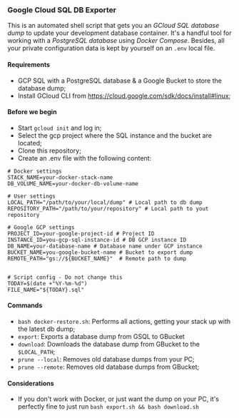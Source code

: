 ### Google Cloud SQL DB Exporter

This is an automated shell script that gets you an *GCloud SQL database dump* to update your development database container.
It's a handful tool for working with a *PostgreSQL database* using *Docker Compose*.
Besides, all your private configuration data is kept by yourself on an `.env` local file.


#### Requirements
- GCP SQL with a PostgreSQL database & a Google Bucket to store the database dump;
- Install GCloud CLI from https://cloud.google.com/sdk/docs/install#linux;

#### Before we begin
- Start `gcloud init` and log in;
- Select the gcp project where the SQL instance and the bucket are located;
- Clone this repository;
- Create an .env file with the following content:
```
# Docker settings
STACK_NAME=your-docker-stack-name
DB_VOLUME_NAME=your-docker-db-volume-name

# User settings
LOCAL_PATH="/path/to/your/local/dump" # Local path to db dump
REPOSITORY_PATH="/path/to/your/repository" # Local path to yout repository

# Google GCP settings
PROJECT_ID=your-google-project-id # Project ID
INSTANCE_ID=you-gcp-sql-instance-id # DB GCP instance ID
DB_NAME=your-database-name # Database name under GCP instance
BUCKET_NAME=you-google-bucket-name # Bucket to export dump
REMOTE_PATH="gs://${BUCKET_NAME}"  # Remote path to dump


# Script config - Do not change this
TODAY=$(date +"%Y-%m-%d")
FILE_NAME="${TODAY}.sql"
```

#### Commands
- `bash docker-restore.sh`: Performs all actions, getting your stack up with the latest db dump;
- `export`: Exports a database dump from GSQL to GBucket
- `download`: Downloads the database dump from GBucket to the `$LOCAL_PATH`;
- `prune --local`: Removes old database dumps from your PC;
- `prune --remote`: Removes old database dumps from GBucket;

#### Considerations
- If you don't work with Docker, or just want the dump on your PC, it's perfectly fine to just run `bash export.sh && bash download.sh`